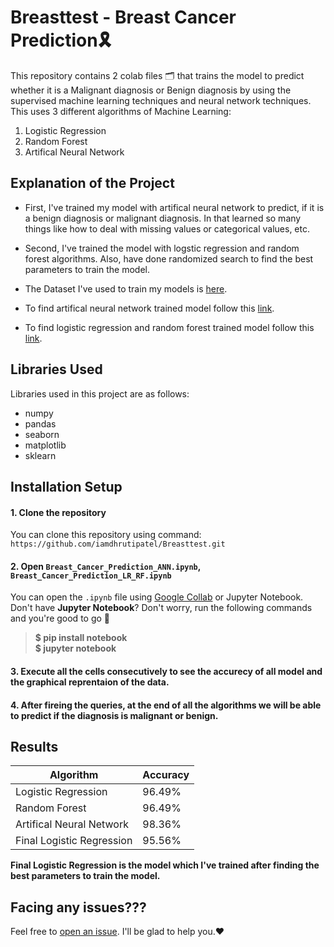 # Breasttest - Breast Cancer Prediction🎗️
This repository contains 2 colab files 🗂️ that trains the model to predict whether it is a Malignant diagnosis or Benign diagnosis by using the supervised machine learning techniques and neural network techniques. This uses 3 different algorithms of Machine Learning:

1. Logistic Regression
2. Random Forest
3. Artifical Neural Network

## Explanation of the Project
- First, I've trained my model with artifical neural network to predict, if it is a benign diagnosis or malignant diagnosis. In that learned so many things like how to deal with missing values or categorical values, etc.

- Second, I've trained the model with logstic regression and random forest algorithms. Also, have done randomized search to find the best parameters to train the model.

- The Dataset I've used to train my models is [here](https://www.kaggle.com/uciml/breast-cancer-wisconsin-data).

- To find artifical neural network trained model follow this [link](https://github.com/iamdhrutipatel/Breasttest/blob/main/Breast_Cancer_Prediction_ANN.ipynb).

- To find logistic regression and random forest trained model follow this [link](https://github.com/iamdhrutipatel/Breasttest/blob/main/Breast_Cancer_Prediction_LR_RF.ipynb).
  
## Libraries Used
Libraries used in this project are as follows:
- numpy
- pandas
- seaborn
- matplotlib
- sklearn

## Installation Setup
#### 1. Clone the repository
You can clone this repository using command: ``https://github.com/iamdhrutipatel/Breasttest.git``

#### 2. Open ``Breast_Cancer_Prediction_ANN.ipynb``, ``Breast_Cancer_Prediction_LR_RF.ipynb``
You can open the ``.ipynb`` file using [Google Collab](https://colab.research.google.com/) or Jupyter Notebook.<br>
Don't have **Jupyter Notebook**? Don't worry, run the following commands and you're good to go 🚀 
> **$ pip install notebook** <br>
> **$ jupyter notebook**<br>

#### 3. Execute all the cells consecutively to see the accurecy of all model and the graphical reprentaion of the data.

#### 4. After fireing the queries, at the end of all the algorithms we will be able to predict if the diagnosis is malignant or benign.

## Results
Algorithm | Accuracy
------------ | -------------
Logistic Regression | 96.49%
Random Forest | 96.49%
Artifical Neural Network | 98.36%
Final Logistic Regression | 95.56%

<b>Final Logistic Regression is the model which I've trained after finding the best parameters to train the model.</b>

## Facing any issues???
Feel free to [open an issue](https://github.com/iamdhrutipatel/Breasttest/issues/new?assignees=&labels=Query&title=Query). I'll be glad to help you.❤️
